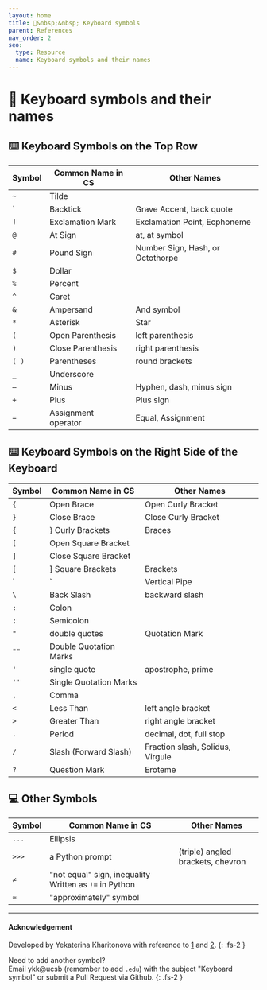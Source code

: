 ```yaml
---
layout: home
title: 🔣&nbsp;&nbsp; Keyboard symbols 
parent: References
nav_order: 2
seo:
  type: Resource
  name: Keyboard symbols and their names
---
```


# 🔣 Keyboard symbols and their names

## ⌨️  Keyboard Symbols on the Top Row

| Symbol | Common Name in CS | Other Names |
|---|-----|----------------------|
| `~` | Tilde | |
| ` | Backtick | Grave Accent, back quote |
| `!` | Exclamation Mark  | Exclamation Point, Ecphoneme | 
| `@` | At Sign | at, at symbol | 
| `#` | Pound Sign | Number Sign, Hash, or Octothorpe |
| `$` | Dollar ||
| `%` | Percent ||
| `^` | Caret ||
| `&` | Ampersand | And symbol |
| `*` | Asterisk | Star |
| `(` | Open Parenthesis | left parenthesis |
| `)` | Close Parenthesis | right parenthesis |
| `( )` | Parentheses | round brackets |
| `_` | Underscore ||
| `–` | Minus | Hyphen, dash, minus sign |
| `+` | Plus | Plus sign |
| `=` | Assignment operator | Equal, Assignment |

## ⌨️  Keyboard Symbols on the Right Side of the Keyboard

| Symbol | Common Name in CS | Other Names |
|---|-----|----------------------|
| `{` | Open Brace  | Open Curly Bracket |
| `}` | Close Brace | Close Curly Bracket |
| `{` | } Curly Brackets | Braces |
| `[` | Open Square Bracket | |
| `]` | Close Square Bracket | |
| `[` | ] Square Brackets | Brackets |
| `|` | Vertical Pipe | Pipe |
| `\` | Back Slash | backward slash |
| `:` | Colon | |
| `;` | Semicolon | |
| `"` | double quotes | Quotation Mark |
| `""` | Double Quotation Marks | |
| `'` | single quote | apostrophe, prime |
| `''` | Single Quotation Marks | |
| `,` | Comma | |
| `<` | Less Than | left angle bracket |
| `>` | Greater Than | right angle bracket |
| `.` | Period | decimal, dot, full stop |
| `/` | Slash (Forward Slash) | Fraction slash, Solidus, Virgule |
| `?` | Question Mark | Eroteme |

## 💻 Other Symbols

| Symbol | Common Name in CS | Other Names |
|---|-----|----------------------|
| `...` | Ellipsis ||
| `>>>` | a Python prompt | (triple) angled brackets, chevron |
| `≠` | "not equal" sign, inequality Written as `!=` in Python ||
| `≈` | "approximately" symbol ||

---

#### Acknowledgement

Developed by Yekaterina Kharitonova with reference to [1](https://excelnotes.com/names-of-the-keyboard-symbols) and [2](https://finallylearn.com/what-are-the-keyboard-symbol-names>).
{: .fs-2 }

Need to add another symbol? <br/>Email ykk@ucsb (remember to add `.edu`) with the subject "Keyboard symbol" or submit a Pull Request via Github.
{: .fs-2 }
